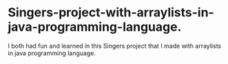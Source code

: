 # Singers-project-with-arraylists-in-java-programming-language.
I both had fun and learned in this Singers project that I made with arraylists in java programming language.
